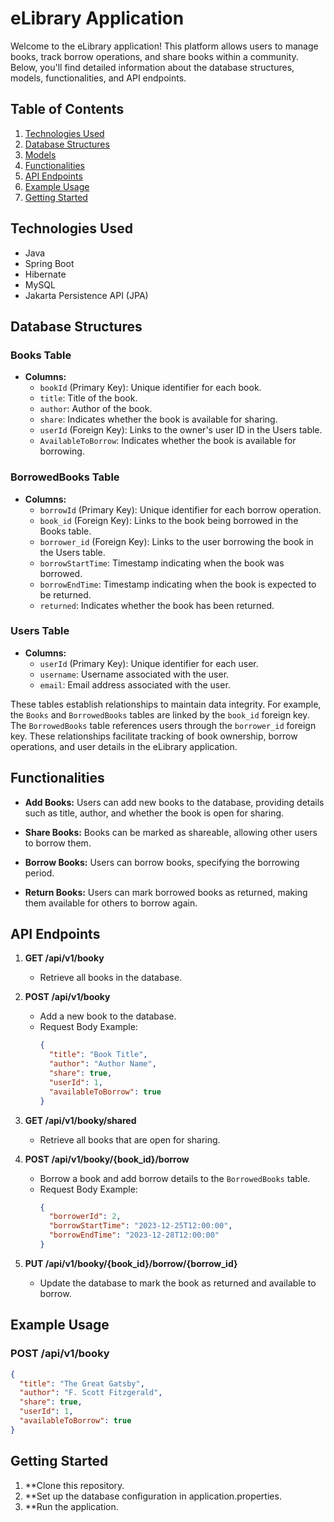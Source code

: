 # eLibrary Application

Welcome to the eLibrary application! This platform allows users to manage books, track borrow operations, and share books within a community. Below, you'll find detailed information about the database structures, models, functionalities, and API endpoints.

## Table of Contents

1. [Technologies Used](#technologies-used)
2. [Database Structures](#database-structures)
3. [Models](#models)
4. [Functionalities](#functionalities)
5. [API Endpoints](#api-endpoints)
6. [Example Usage](#example-usage)
7. [Getting Started](#getting-started)


## Technologies Used

- Java
- Spring Boot
- Hibernate
- MySQL
- Jakarta Persistence API (JPA)

## Database Structures

### Books Table

- **Columns:**
  - `bookId` (Primary Key): Unique identifier for each book.
  - `title`: Title of the book.
  - `author`: Author of the book.
  - `share`: Indicates whether the book is available for sharing.
  - `userId` (Foreign Key): Links to the owner's user ID in the Users table.
  - `AvailableToBorrow`: Indicates whether the book is available for borrowing.

### BorrowedBooks Table

- **Columns:**
  - `borrowId` (Primary Key): Unique identifier for each borrow operation.
  - `book_id` (Foreign Key): Links to the book being borrowed in the Books table.
  - `borrower_id` (Foreign Key): Links to the user borrowing the book in the Users table.
  - `borrowStartTime`: Timestamp indicating when the book was borrowed.
  - `borrowEndTime`: Timestamp indicating when the book is expected to be returned.
  - `returned`: Indicates whether the book has been returned.

### Users Table

- **Columns:**
  - `userId` (Primary Key): Unique identifier for each user.
  - `username`: Username associated with the user.
  - `email`: Email address associated with the user.

These tables establish relationships to maintain data integrity. For example, the `Books` and `BorrowedBooks` tables are linked by the `book_id` foreign key. The `BorrowedBooks` table references users through the `borrower_id` foreign key. These relationships facilitate tracking of book ownership, borrow operations, and user details in the eLibrary application.

## Functionalities

- **Add Books:** Users can add new books to the database, providing details such as title, author, and whether the book is open for sharing.

- **Share Books:** Books can be marked as shareable, allowing other users to borrow them.

- **Borrow Books:** Users can borrow books, specifying the borrowing period.

- **Return Books:** Users can mark borrowed books as returned, making them available for others to borrow again.

## API Endpoints

1. **GET /api/v1/booky**
   - Retrieve all books in the database.

2. **POST /api/v1/booky**
   - Add a new book to the database.
   - Request Body Example:
     ```json
     {
       "title": "Book Title",
       "author": "Author Name",
       "share": true,
       "userId": 1,
       "availableToBorrow": true
     }
     ```

3. **GET /api/v1/booky/shared**
   - Retrieve all books that are open for sharing.

4. **POST /api/v1/booky/{book_id}/borrow**
   - Borrow a book and add borrow details to the `BorrowedBooks` table.
   - Request Body Example:
     ```json
     {
       "borrowerId": 2,
       "borrowStartTime": "2023-12-25T12:00:00",
       "borrowEndTime": "2023-12-28T12:00:00"
     }
     ```

5. **PUT /api/v1/booky/{book_id}/borrow/{borrow_id}**
   - Update the database to mark the book as returned and available to borrow.

## Example Usage

### POST /api/v1/booky

```json
{
  "title": "The Great Gatsby",
  "author": "F. Scott Fitzgerald",
  "share": true,
  "userId": 1,
  "availableToBorrow": true
}
```

## Getting Started
1. **Clone this repository.
2. **Set up the database configuration in application.properties.
3. **Run the application.
